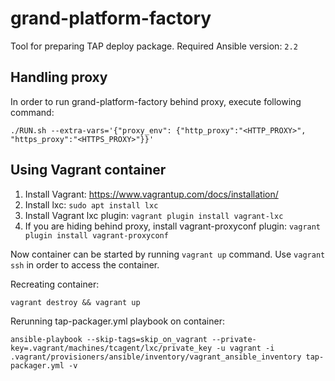 # grand-platform-factory
Tool for preparing TAP deploy package.
Required Ansible version: `2.2`

## Handling proxy
In order to run grand-platform-factory behind proxy, execute following command:
```
./RUN.sh --extra-vars='{"proxy_env": {"http_proxy":"<HTTP_PROXY>", "https_proxy":"<HTTPS_PROXY>"}}'
```
## Using Vagrant container

1. Install Vagrant: https://www.vagrantup.com/docs/installation/
2. Install lxc: `sudo apt install lxc`
3. Install Vagrant lxc plugin: `vagrant plugin install vagrant-lxc`
4. If you are hiding behind proxy, install vagrant-proxyconf plugin: `vagrant plugin install vagrant-proxyconf`

Now container can be started by running `vagrant up` command. Use `vagrant ssh` in order to access the container.

Recreating container:
```
vagrant destroy && vagrant up
```
Rerunning tap-packager.yml playbook on container: 
```
ansible-playbook --skip-tags=skip_on_vagrant --private-key=.vagrant/machines/tcagent/lxc/private_key -u vagrant -i .vagrant/provisioners/ansible/inventory/vagrant_ansible_inventory tap-packager.yml -v
```

